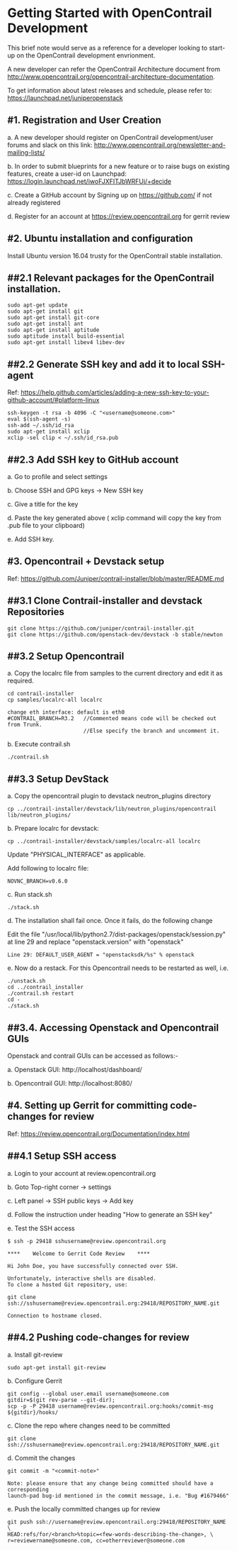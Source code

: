 Getting Started with OpenContrail Development
==================================
This brief note would serve as a reference for a developer looking to start-up
on the OpenContrail development envrionment.

A new developer can refer the OpenContrail Architecture document from
http://www.opencontrail.org/opencontrail-architecture-documentation.

To get information about latest releases and schedule, please refer to:
https://launchpad.net/juniperopenstack

#1. Registration and User Creation
----------------------------------
a. A new developer should register on OpenContrail development/user forums and
slack on this link: http://www.opencontrail.org/newsletter-and-mailing-lists/

b. In order to submit blueprints for a new feature or to raise bugs on existing features,
create a user-id on Launchpad: https://login.launchpad.net/iwoFJXFITJbWRFUj/+decide

c. Create a GitHub account by Signing up on https://github.com/ if not already registered

d. Register for an account at https://review.opencontrail.org for gerrit review

#2. Ubuntu installation and configuration
-------------------
Install Ubuntu version 16.04 trusty for the OpenContrail stable installation.

##2.1 Relevant packages for the OpenContrail installation.
-------------------
    sudo apt-get update
    sudo apt-get install git
    sudo apt-get install git-core
    sudo apt-get install ant
    sudo apt-get install aptitude
    sudo aptitude install build-essential
    sudo apt-get install libev4 libev-dev

##2.2 Generate SSH key and add it to local SSH-agent
-------------------
Ref: https://help.github.com/articles/adding-a-new-ssh-key-to-your-github-account/#platform-linux

    ssh-keygen -t rsa -b 4096 -C "<username@someone.com>"
    eval $(ssh-agent -s)
    ssh-add ~/.ssh/id_rsa
    sudo apt-get install xclip
    xclip -sel clip < ~/.ssh/id_rsa.pub

##2.3 Add SSH key to GitHub account
-------------------
a. Go to profile and select settings

b. Choose SSH and GPG keys -> New SSH key

c. Give a title for the key

d. Paste the key generated above ( xclip command will copy the key from .pub file to your clipboard)

e. Add SSH key.
	

#3. Opencontrail + Devstack setup
-------------------
Ref: https://github.com/Juniper/contrail-installer/blob/master/README.md

##3.1 Clone Contrail-installer and devstack Repositories
-------------------

    git clone https://github.com/juniper/contrail-installer.git
    git clone https://github.com/openstack-dev/devstack -b stable/newton
	
##3.2 Setup Opencontrail
-------------------
a. Copy the localrc file from samples to the current directory and edit it as required.

    cd contrail-installer
    cp samples/localrc-all localrc 
    
    change eth interface: default is eth0
    #CONTRAIL_BRANCH=R3.2   //Commented means code will be checked out from Trunk.
                            //Else specify the branch and uncomment it.

b. Execute contrail.sh

    ./contrail.sh

##3.3 Setup DevStack
-------------------
a. Copy the opencontrail plugin to devstack neutron_plugins directory

    cp ../contrail-installer/devstack/lib/neutron_plugins/opencontrail lib/neutron_plugins/

b. Prepare localrc for devstack:

    cp ../contrail-installer/devstack/samples/localrc-all localrc

   Update "PHYSICAL_INTERFACE" as applicable.

   Add following to localrc file:

    NOVNC_BRANCH=v0.6.0 
	
c. Run stack.sh

    ./stack.sh

d. The installation shall fail once. Once it fails, do the following change

   Edit the file "/usr/local/lib/python2.7/dist-packages/openstack/session.py" at line 29
   and replace "openstack.version" with "openstack"

    Line 29: DEFAULT_USER_AGENT = "openstacksdk/%s" % openstack

e. Now do a restack. For this Opencontrail needs to be restarted as well, i.e.

    ./unstack.sh
    cd ../contrail_installer
    ./contrail.sh restart
    cd -
    ./stack.sh
	
##3.4. Accessing Openstack and Opencontrail GUIs
-------------------
Openstack and contrail GUIs can be accessed as follows:-

a. Openstack GUI: http://localhost/dashboard/

b. Opencontrail GUI: http://localhost:8080/


#4. Setting up Gerrit for committing code-changes for review
-------------------

Ref: https://review.opencontrail.org/Documentation/index.html

##4.1 Setup SSH access
-------------------
a. Login to your account at review.opencontrail.org

b. Goto Top-right corner -> settings

c. Left panel -> SSH public keys -> Add key

d. Follow the instruction under heading "How to generate an SSH key"

e. Test the SSH access

    $ ssh -p 29418 sshusername@review.opencontrail.org

    ****    Welcome to Gerrit Code Review    ****

    Hi John Doe, you have successfully connected over SSH.

    Unfortunately, interactive shells are disabled.
    To clone a hosted Git repository, use:

    git clone ssh://sshusername@review.opencontrail.org:29418/REPOSITORY_NAME.git

    Connection to hostname closed.

##4.2 Pushing code-changes for review
-------------------
a. Install git-review

    sudo apt-get install git-review

b. Configure Gerrit

    git config --global user.email username@someone.com
    gitdir=$(git rev-parse --git-dir);
    scp -p -P 29418 username@review.opencontrail.org:hooks/commit-msg ${gitdir}/hooks/

c. Clone the repo where changes need to be committed

    git clone ssh://sshusername@review.opencontrail.org:29418/REPOSITORY_NAME.git

d. Commit the changes

    git commit -m "<commit-note>"
	
    Note: please ensure that any change being committed should have a corresponding 
    launch-pad bug-id mentioned in the commit message, i.e. "Bug #1679466"
		
e. Push the locally committed changes up for review

    git push ssh://username@review.opencontrail.org:29418/REPOSITORY_NAME \
    HEAD:refs/for/<branch>%topic=<few-words-describing-the-change>, \
    r=reviewername@someone.com, cc=otherreviewer@someone.com

